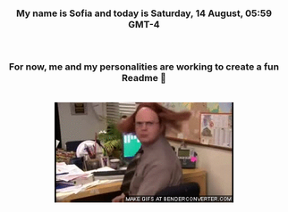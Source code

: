 


<div align="center">
<h3 >My name is Sofia and today is Saturday, 14 August, 05:59 GMT-4</h3><br>
<h3 >For now, me and my personalities are working to create a fun Readme 👋
</h3><br>
<img src='img/dwight.gif' alt='working...'/>
</div>
